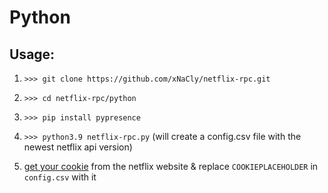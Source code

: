 # Python

## Usage:

1. `>>> git clone https://github.com/xNaCly/netflix-rpc.git`

2. `>>> cd netflix-rpc/python`

3. `>>> pip install pypresence`

4. `>>> python3.9 netflix-rpc.py` (will create a config.csv file with the newest netflix api version)

5. [get your cookie](https://github.com/xNaCly/netflix-rpc/blob/master/doc/Cookie.md) from the netflix website & replace `COOKIEPLACEHOLDER` in `config.csv` with it
